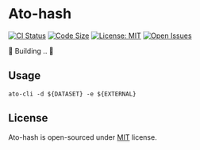 # Ato-hash

[![CI Status](https://github.com/AUTOM77/Ato-hash/workflows/ci/badge.svg)](https://github.com/AUTOM77/Ato-hash/actions?query=workflow:ci)
[![Code Size](https://img.shields.io/github/languages/code-size/AUTOM77/Ato-hash)](.)
[![License: MIT](https://img.shields.io/badge/License-MIT-blue.svg)](./LICENSE)
[![Open Issues](https://img.shields.io/github/issues/AUTOM77/Ato-hash)](https://github.com/AUTOM77/Ato-hash/issues)

🚧 Building .. 🚧

## Usage

`ato-cli -d ${DATASET} -e ${EXTERNAL}`

## License

Ato-hash is open-sourced under [MIT](./LICENSE) license.